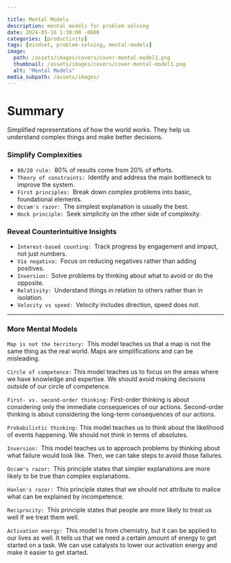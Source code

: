 ```yaml
---

title: Mental Models
description: mental models for problem solving
date: 2024-05-16 1:38:00 -0600
categories: [productivity]
tags: [mindset, problem-solving, mental-models]
image:
  path: /assets/images/covers/cover-mental-model1.png
  thumbnail: /assets/images/covers/cover-mental-model1.png
  alt: "Mental Models"
media_subpath: /assets/images/
---
```


# Summary
Simplified representations of how the world works. They help us understand complex things and make better decisions.

### Simplify Complexities
- `80/20 rule: `80% of results come from 20% of efforts.
- `Theory of constraints: `Identify and address the main bottleneck to improve the system.
- `First principles: `Break down complex problems into basic, foundational elements.
- `Occam's razor: `The simplest explanation is usually the best.
- `Hock principle: `Seek simplicity on the other side of complexity.

### Reveal Counterintuitive Insights
- `Interest-based counting: `Track progress by engagement and impact, not just numbers.
- `Via negativa: `Focus on reducing negatives rather than adding positives.
- `Inversion: `Solve problems by thinking about what to avoid or do the opposite.
- `Relativity: `Understand things in relation to others rather than in isolation.
- `Velocity vs speed: `Velocity includes direction, speed does not.


---
### More Mental Models

`Map is not the territory: `This model teaches us that a map is not the same thing as the real world. Maps are simplifications and can be misleading.

`Circle of competence:` This model teaches us to focus on the areas where we have knowledge and expertise. We should avoid making decisions outside of our circle of competence.

`First- vs. second-order thinking:` First-order thinking is about considering only the immediate consequences of our actions. Second-order thinking is about considering the long-term consequences of our actions.

`Probabilistic thinking:` This model teaches us to think about the likelihood of events happening. We should not think in terms of absolutes.

`Inversion: `This model teaches us to approach problems by thinking about what failure would look like. Then, we can take steps to avoid those failures.

`Occam's razor: `This principle states that simpler explanations are more likely to be true than complex explanations.

`Hanlon's razor: `This principle states that we should not attribute to malice what can be explained by incompetence.

`Reciprocity: `This principle states that people are more likely to treat us well if we treat them well.

`Activation energy: `This model is from chemistry, but it can be applied to our lives as well. It tells us that we need a certain amount of energy to get started on a task. We can use catalysts to lower our activation energy and make it easier to get started.
